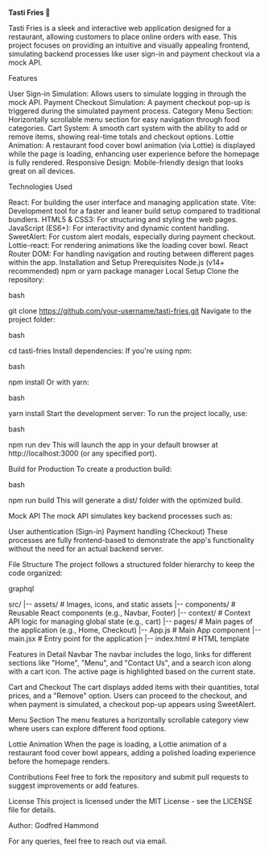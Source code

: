 **Tasti Fries 🍟**

Tasti Fries is a sleek and interactive web application designed for a restaurant, allowing customers to place online orders with ease. This project focuses on providing an intuitive and visually appealing frontend, simulating backend processes like user sign-in and payment checkout via a mock API.

Features

User Sign-in Simulation: Allows users to simulate logging in through the mock API.
Payment Checkout Simulation: A payment checkout pop-up is triggered during the simulated payment process.
Category Menu Section: Horizontally scrollable menu section for easy navigation through food categories.
Cart System: A smooth cart system with the ability to add or remove items, showing real-time totals and checkout options.
Lottie Animation: A restaurant food cover bowl animation (via Lottie) is displayed while the page is loading, enhancing user experience before the homepage is fully rendered.
Responsive Design: Mobile-friendly design that looks great on all devices.

Technologies Used

React: For building the user interface and managing application state.
Vite: Development tool for a faster and leaner build setup compared to traditional bundlers.
HTML5 & CSS3: For structuring and styling the web pages.
JavaScript (ES6+): For interactivity and dynamic content handling.
SweetAlert: For custom alert modals, especially during payment checkout.
Lottie-react: For rendering animations like the loading cover bowl.
React Router DOM: For handling navigation and routing between different pages within the app.
Installation and Setup
Prerequisites
Node.js (v14+ recommended)
npm or yarn package manager
Local Setup
Clone the repository:

bash

git clone https://github.com/your-username/tasti-fries.git
Navigate to the project folder:

bash

cd tasti-fries
Install dependencies: If you're using npm:

bash

npm install
Or with yarn:

bash

yarn install
Start the development server: To run the project locally, use:

bash

npm run dev
This will launch the app in your default browser at http://localhost:3000 (or any specified port).

Build for Production
To create a production build:

bash

npm run build
This will generate a dist/ folder with the optimized build.

Mock API
The mock API simulates key backend processes such as:

User authentication (Sign-in)
Payment handling (Checkout)
These processes are fully frontend-based to demonstrate the app's functionality without the need for an actual backend server.

File Structure
The project follows a structured folder hierarchy to keep the code organized:

graphql

src/
|-- assets/              # Images, icons, and static assets
|-- components/          # Reusable React components (e.g., Navbar, Footer)
|-- context/             # Context API logic for managing global state (e.g., cart)
|-- pages/               # Main pages of the application (e.g., Home, Checkout)
|-- App.js               # Main App component
|-- main.jsx             # Entry point for the application
|-- index.html           # HTML template

Features in Detail
Navbar
The navbar includes the logo, links for different sections like "Home", "Menu", and "Contact Us", and a search icon along with a cart icon. The active page is highlighted based on the current state.

Cart and Checkout
The cart displays added items with their quantities, total prices, and a "Remove" option. Users can proceed to the checkout, and when payment is simulated, a checkout pop-up appears using SweetAlert.

Menu Section
The menu features a horizontally scrollable category view where users can explore different food options.

Lottie Animation
When the page is loading, a Lottie animation of a restaurant food cover bowl appears, adding a polished loading experience before the homepage renders.

Contributions
Feel free to fork the repository and submit pull requests to suggest improvements or add features.

License
This project is licensed under the MIT License - see the LICENSE file for details.

Author:
Godfred Hammond

For any queries, feel free to reach out via email.

